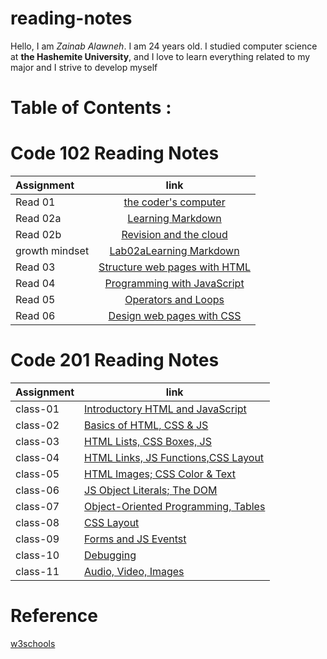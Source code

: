 # reading-notes


Hello, I am *Zainab Alawneh*. I am 24 years old. I studied computer science at **the Hashemite University**, and I love to learn everything related to my major and I strive to develop myself


# **Table of Contents :**

# **Code 102 Reading Notes**

| Assignment    |                   link                                    | 
| :---          |                  :----:                                   |
| Read 01       |[the coder's computer](code102readnote/read01.md)          | 
| Read 02a      |[Learning Markdown](code102readnote/read02a.md)            | 
| Read 02b      |[Revision and the cloud ](code102readnote/read02b.md)      | 
|growth mindset |[Lab02aLearning Markdown](code102readnote/growthMindset.md)| 
| Read 03       |[Structure web pages with HTML](code102readnote/read03.md) | 
| Read 04       |[Programming with JavaScript](code102readnote/read04.md)   |
| Read 05       |[Operators and Loops](code102readnote/read05.md)           |
| Read 06       |[Design web pages with CSS](code102readnote/read06.md)     |








#  **Code 201 Reading Notes**

 

| Assignment  |                      link                                          |
| ----------- | ---------------------------------------------------------------    |
|    class-01 | [Introductory HTML and JavaScript](code201readnote/class-01.md)    |
|    class-02 | [ Basics of HTML, CSS & JS](code201readnote/class-02.md)           |
|    class-03 | [ HTML Lists, CSS Boxes, JS](code201readnote/class-03.md)          |
|    class-04 | [ HTML Links, JS Functions,CSS Layout](code201readnote/class-04.md)|
|    class-05 | [HTML Images; CSS Color & Text](code201readnote/class-05.md)       |
|    class-06 | [JS Object Literals; The DOM](code201readnote/class-06.md)         |
|    class-07 | [Object-Oriented Programming, Tables](code201readnote/class-07.md) |
|    class-08 | [ CSS Layout](code201readnote/class-08.md)                         |
|    class-09 | [ Forms and JS Eventst](code201readnote/class-09.md)               |
|    class-10 | [Debugging](code201readnote/class-10.md)                           |
|    class-11 | [ Audio, Video, Images](code201readnote/class-11.md)               |





# **Reference**

[w3schools](https://www.w3schools.com/default.asp)